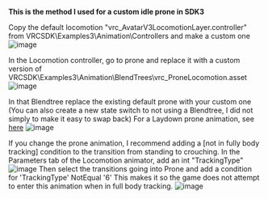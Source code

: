 **This is the method I used for a custom idle prone in SDK3**

Copy the default locomotion "vrc_AvatarV3LocomotionLayer.controller" from VRCSDK\Examples3\Animation\Controllers and make a custom one
![image](https://user-images.githubusercontent.com/68404726/116763732-2860c400-a9e4-11eb-9b46-d4591b8aa994.png)  

In the Locomotion controller, go to prone and replace it with a custom version of VRCSDK\Examples3\Animation\BlendTrees\vrc_ProneLocomotion.asset
![image](https://user-images.githubusercontent.com/68404726/116763739-331b5900-a9e4-11eb-866e-7fc981bc39cd.png)


In that Blendtree replace the existing default prone with your custom one (You can also create a new state switch to not using a Blendtree, I did not simply to make it easy to swap back)
For a Laydown prone animation, see [here](Resources\Lay_Down.anim)
![image](https://user-images.githubusercontent.com/68404726/116763761-44646580-a9e4-11eb-856d-12719fb6b94d.png)

If you change the prone animation, I recommend adding a [not in fully body tracking] condition to the transition from standing to crouching.
In the Parameters tab of the Locomotion animator, add an int "TrackingType"
![image](https://user-images.githubusercontent.com/68404726/116763791-652cbb00-a9e4-11eb-98c2-35cc44fee944.png)
Then select the transitions going into Prone and add a condition for 'TrackingType' NotEqual '6' This makes it so the game does not attempt to enter this animation when in full body tracking.
![image](https://user-images.githubusercontent.com/68404726/116763886-bccb2680-a9e4-11eb-9409-c6cb42f65368.png)

